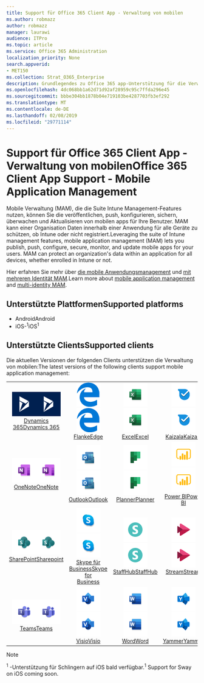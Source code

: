 ```yaml
---
title: Support für Office 365 Client App - Verwaltung von mobilen
ms.author: robmazz
author: robmazz
manager: laurawi
audience: ITPro
ms.topic: article
ms.service: Office 365 Administration
localization_priority: None
search.appverid:
- MET150
ms.collection: Strat_O365_Enterprise
description: Grundlegendes zu Office 365 app-Unterstützung für die Verwaltung von mobilen Clients
ms.openlocfilehash: 4dc068bb1a62d71d92af28959c95c7ffda296e45
ms.sourcegitcommit: bbbe304bb1878b04e719103be4287703fb3ef292
ms.translationtype: MT
ms.contentlocale: de-DE
ms.lasthandoff: 02/08/2019
ms.locfileid: "29771114"
---
```

# <a name="office-365-client-app-support---mobile-application-management"></a><span data-ttu-id="794eb-103">Support für Office 365 Client App - Verwaltung von mobilen</span><span class="sxs-lookup"><span data-stu-id="794eb-103">Office 365 Client App Support - Mobile Application Management</span></span>

<span data-ttu-id="794eb-p101">Mobile Verwaltung (MAM), die die Suite Intune Management-Features nutzen, können Sie die veröffentlichen, push, konfigurieren, sichern, überwachen und Aktualisieren von mobilen apps für Ihre Benutzer. MAM kann einer Organisation Daten innerhalb einer Anwendung für alle Geräte zu schützen, ob Intune oder nicht registriert.</span><span class="sxs-lookup"><span data-stu-id="794eb-p101">Leveraging the suite of Intune management features, mobile application management (MAM) lets you publish, push, configure, secure, monitor, and update mobile apps for your users. MAM can protect an organization's data within an application for all devices, whether enrolled in Intune or not.</span></span>

<span data-ttu-id="794eb-106">Hier erfahren Sie mehr über [die mobile Anwendungsmanagement](https://docs.microsoft.com/intune/mam-faq) und [mit mehreren Identität MAM](https://docs.microsoft.com/intune/app-protection-policy).</span><span class="sxs-lookup"><span data-stu-id="794eb-106">Learn more about [mobile application management](https://docs.microsoft.com/intune/mam-faq) and [multi-identity MAM](https://docs.microsoft.com/intune/app-protection-policy).</span></span>

## <a name="supported-platforms"></a><span data-ttu-id="794eb-107">Unterstützte Plattformen</span><span class="sxs-lookup"><span data-stu-id="794eb-107">Supported platforms</span></span>

 - <span data-ttu-id="794eb-108">Android</span><span class="sxs-lookup"><span data-stu-id="794eb-108">Android</span></span>
 - <span data-ttu-id="794eb-109">iOS-<sup>1</sup></span><span class="sxs-lookup"><span data-stu-id="794eb-109">iOS<sup>1</sup></span></span>

## <a name="supported-clients"></a><span data-ttu-id="794eb-110">Unterstützte Clients</span><span class="sxs-lookup"><span data-stu-id="794eb-110">Supported clients</span></span>

<span data-ttu-id="794eb-111">Die aktuellen Versionen der folgenden Clients unterstützen die Verwaltung von mobilen:</span><span class="sxs-lookup"><span data-stu-id="794eb-111">The latest versions of the following clients support mobile application management:</span></span>

| | | | | | |
|:---:|:---:|:---:|:---:|:---:|:---:|
| <span data-ttu-id="794eb-112">![Symbol für Dynamics 365](media/o365-dynamics365-64x64.png)</span><span class="sxs-lookup"><span data-stu-id="794eb-112">![Dynamics 365 icon](media/o365-dynamics365-64x64.png)</span></span> <br> [<span data-ttu-id="794eb-113">Dynamics 365</span><span class="sxs-lookup"><span data-stu-id="794eb-113">Dynamics 365</span></span>](https://dynamics.microsoft.com) | <span data-ttu-id="794eb-114">![Edge-Symbol](media/o365-edge-64x64.png)</span><span class="sxs-lookup"><span data-stu-id="794eb-114">![Edge icon](media/o365-edge-64x64.png)</span></span> <br> [<span data-ttu-id="794eb-115">Flanke</span><span class="sxs-lookup"><span data-stu-id="794eb-115">Edge</span></span>](https://www.microsoft.com/windows/microsoft-edge) | <span data-ttu-id="794eb-116">![Excel-Symbol](media/o365-excel-64x64.png)</span><span class="sxs-lookup"><span data-stu-id="794eb-116">![Excel icon](media/o365-excel-64x64.png)</span></span> <br> [<span data-ttu-id="794eb-117">Excel</span><span class="sxs-lookup"><span data-stu-id="794eb-117">Excel</span></span>](https://products.office.com/excel) | <span data-ttu-id="794eb-118">![Kaizala-Symbol](media/o365-kaizala-64x64.png)</span><span class="sxs-lookup"><span data-stu-id="794eb-118">![Kaizala icon](media/o365-kaizala-64x64.png)</span></span> <br> [<span data-ttu-id="794eb-119">Kaizala</span><span class="sxs-lookup"><span data-stu-id="794eb-119">Kaizala</span></span>](https://products.office.com/en/business/microsoft-kaizala) | <span data-ttu-id="794eb-120">![OneDrive for Business-Symbol](media/o365-OneDrive-64x64.png)</span><span class="sxs-lookup"><span data-stu-id="794eb-120">![OneDrive for Business icon](media/o365-OneDrive-64x64.png)</span></span> <br> [<span data-ttu-id="794eb-121">OneDrive</span><span class="sxs-lookup"><span data-stu-id="794eb-121">OneDrive</span></span>](https://products.office.com/onedrive-for-business/online-cloud-storage)
| <span data-ttu-id="794eb-122">![OneNote-Symbol](media/o365-OneNote-64x64.png)</span><span class="sxs-lookup"><span data-stu-id="794eb-122">![OneNote icon](media/o365-OneNote-64x64.png)</span></span> <br> [<span data-ttu-id="794eb-123">OneNote</span><span class="sxs-lookup"><span data-stu-id="794eb-123">OneNote</span></span>](https://products.office.com/onenote) | <span data-ttu-id="794eb-124">![Outlook-Symbol](media/o365-outlook-64x64.png)</span><span class="sxs-lookup"><span data-stu-id="794eb-124">![Outlook icon](media/o365-outlook-64x64.png)</span></span> <br> [<span data-ttu-id="794eb-125">Outlook</span><span class="sxs-lookup"><span data-stu-id="794eb-125">Outlook</span></span>](https://products.office.com/outlook) | <span data-ttu-id="794eb-126">![Planner-Symbol](media/o365-planner-64x64.png)</span><span class="sxs-lookup"><span data-stu-id="794eb-126">![Planner icon](media/o365-planner-64x64.png)</span></span> <br> [<span data-ttu-id="794eb-127">Planner</span><span class="sxs-lookup"><span data-stu-id="794eb-127">Planner</span></span>](https://products.office.com/business/task-management-software) | <span data-ttu-id="794eb-128">![PowerBI-Symbol](media/o365-powerbi-64x64.png)</span><span class="sxs-lookup"><span data-stu-id="794eb-128">![PowerBI icon](media/o365-powerbi-64x64.png)</span></span> <br> [<span data-ttu-id="794eb-129">Power BI</span><span class="sxs-lookup"><span data-stu-id="794eb-129">Power BI</span></span>](https://powerbi.microsoft.com) | <span data-ttu-id="794eb-130">![PowerPoint-Symbol](media/o365-powerpoint-64x64.png)</span><span class="sxs-lookup"><span data-stu-id="794eb-130">![PowerPoint icon](media/o365-powerpoint-64x64.png)</span></span> <br> [<span data-ttu-id="794eb-131">PowerPoint</span><span class="sxs-lookup"><span data-stu-id="794eb-131">PowerPoint</span></span>](https://products.office.com/powerpoint) |
| <span data-ttu-id="794eb-132">![SharePoint-Symbol](media/o365-sharepoint-64x64.png)</span><span class="sxs-lookup"><span data-stu-id="794eb-132">![SharePoint icon](media/o365-sharepoint-64x64.png)</span></span> <br> [<span data-ttu-id="794eb-133">SharePoint</span><span class="sxs-lookup"><span data-stu-id="794eb-133">Sharepoint</span></span>](https://products.office.com/sharepoint) | <span data-ttu-id="794eb-134">![Skype für Business-Symbol](media/o365-skypeforbusiness-64x64.png)</span><span class="sxs-lookup"><span data-stu-id="794eb-134">![Skype for Business icon](media/o365-skypeforbusiness-64x64.png)</span></span> <br> [<span data-ttu-id="794eb-135">Skype für <br> Business</span><span class="sxs-lookup"><span data-stu-id="794eb-135">Skype for <br> Business</span></span>](https://www.skype.com/business/) | <span data-ttu-id="794eb-136">![StaffHub-Symbol](media/o365-staffhub-64x64.png)</span><span class="sxs-lookup"><span data-stu-id="794eb-136">![StaffHub icon](media/o365-staffhub-64x64.png)</span></span> <br> [<span data-ttu-id="794eb-137">StaffHub</span><span class="sxs-lookup"><span data-stu-id="794eb-137">StaffHub</span></span>](https://products.office.com/microsoft-staffhub/staff-scheduling-software) | <span data-ttu-id="794eb-138">![Stream-Symbol](media/o365-stream-64x64.png)</span><span class="sxs-lookup"><span data-stu-id="794eb-138">![Stream icon](media/o365-stream-64x64.png)</span></span> <br> [<span data-ttu-id="794eb-139">Stream</span><span class="sxs-lookup"><span data-stu-id="794eb-139">Stream</span></span>](https://stream.microsoft.com) | <span data-ttu-id="794eb-140">![Sway Symbol](media/o365-sway-64x64.png)</span><span class="sxs-lookup"><span data-stu-id="794eb-140">![Sway icon](media/o365-sway-64x64.png)</span></span> <br> [<span data-ttu-id="794eb-141">Sway<sup>1</sup></span><span class="sxs-lookup"><span data-stu-id="794eb-141">Sway<sup>1</sup></span></span>](https://sway.com)
| <span data-ttu-id="794eb-142">![Symbol für Teams](media/o365-teams-64x64.png)</span><span class="sxs-lookup"><span data-stu-id="794eb-142">![Teams icon](media/o365-teams-64x64.png)</span></span> <br> [<span data-ttu-id="794eb-143">Teams</span><span class="sxs-lookup"><span data-stu-id="794eb-143">Teams</span></span>](https://products.office.com/microsoft-teams/group-chat-software) | <span data-ttu-id="794eb-144">![Visio-Symbol](media/o365-visio-64x64.png)</span><span class="sxs-lookup"><span data-stu-id="794eb-144">![Visio icon](media/o365-visio-64x64.png)</span></span> <br> [<span data-ttu-id="794eb-145">Visio</span><span class="sxs-lookup"><span data-stu-id="794eb-145">Visio</span></span>](https://products.office.com/visio/flowchart-software) | <span data-ttu-id="794eb-146">![Word-Symbol](media/o365-word-64x64.png)</span><span class="sxs-lookup"><span data-stu-id="794eb-146">![Word icon](media/o365-word-64x64.png)</span></span> <br> [<span data-ttu-id="794eb-147">Word</span><span class="sxs-lookup"><span data-stu-id="794eb-147">Word</span></span>](https://products.office.com/word) |<span data-ttu-id="794eb-148">![Yammer-Symbol](media/o365-yammer-64x64.png)</span><span class="sxs-lookup"><span data-stu-id="794eb-148">![Yammer icon](media/o365-yammer-64x64.png)</span></span> <br> [<span data-ttu-id="794eb-149">Yammer</span><span class="sxs-lookup"><span data-stu-id="794eb-149">Yammer</span></span>](https://products.office.com/yammer/yammer-overview)

> [!NOTE]
> <span data-ttu-id="794eb-150"><sup>1</sup> -Unterstützung für Schlingern auf iOS bald verfügbar.</span><span class="sxs-lookup"><span data-stu-id="794eb-150"><sup>1</sup> Support for Sway on iOS coming soon.</span></span>